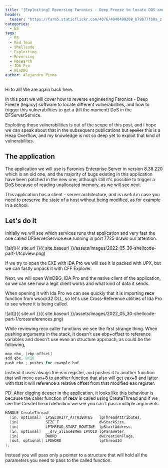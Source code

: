 ```yaml
---
title: "[Exploiting] Reversing Faronics - Deep Freeze to locate DOS and Heap Overflows"
header:
  teaser: "https://farm5.staticflickr.com/4076/4940499208_b79b77fb0a_z.jpg"
categories: 
  - ES
tags:
  - ES
  - Red Team
  - Shellcode
  - Exploiting
  - Reversing
  - Research
  - IDA Pro
  - WinDBG
author: Alejandro Pinna
---
```


Hi to all! We are again back here.

In this post we will cover how to reverse engineering Faronics - Deep Freeze (legacy) software to locate different vulnerabilities, and how to trigger this vulnerabilities to get a (till the moment) DoS in the DFServerService.

Exploiting those vulnerabilities is out of the scope of this post, and i hope we can speak about that in the subsequent publications but ~~spoiler~~ this is a Heap Overflow, and my knowledge is not so deep yet to exploit that kind of vulnerabilites.

## The application

The application we will use is Faronics Enterprise Server in version 8.38.220 which is an old one, and the majority of bugs existing in this application have been patched in the new one, although still it's possible to trigger a DoS because of reading unallocated memory, as we will see next.

This application has a client - server architecture, and is useful in case you need to preserve the state of a host without being modified, as for example in a school.

## Let's do it

Initially we will see which services runs that application and very fast the one called DFServerService.exe running in port 7725 draws our attention.

![alt]({{ site.url }}{{ site.baseurl }}/assets/images/2022_05_30-shellcode-part-1/tcpview.png)


If we try to open the EXE with IDA Pro we will see it is packed with UPX, but we can fastly unpack it with CFF Explorer.

Next, we will open WinDBG, IDA Pro and the native client of the application, so we can see how a legit client works and what kind of data it sends.

When opening it with Ida Pro we can see quickly that it is importing **recv** function from wsock32 DLL, so let's use Cross-Reference utilities of Ida Pro to see where it is being called.

![alt]({{ site.url }}{{ site.baseurl }}/assets/images/2022_05_30-shellcode-part-1/crossreferences.png)

While reviewing recv caller functions we see the first strange thing. When pushing arguments in the stack, it doesn't use ebp+offset to reference variables and doesn't use even an structure approach, as could be the following,

```c
mov ebx, [ebp-offset]
add ebx, 0x10
push ebx ; pushes for example buf
```

Instead it uses always the eax register, and pushes it to another function that will move eax+8 to another function that also will get eax+8 and latter with that it will reference a relative offset from that modified eax register.

PD: After digging deeper in the application, it looks like this behaviour is because the caller function of **recv** is called using CreateThread and if we see the CreateThread definition we see you can´t pass multiple arguments.

```c
HANDLE CreateThread(
  [in, optional]  LPSECURITY_ATTRIBUTES   lpThreadAttributes,
  [in]            SIZE_T                  dwStackSize,
  [in]            LPTHREAD_START_ROUTINE  lpStartAddress,
  [in, optional]  __drv_aliasesMem LPVOID lpParameter,
  [in]            DWORD                   dwCreationFlags,
  [out, optional] LPDWORD                 lpThreadId
);
```

Instead you will pass only a pointer to a structure that will hold all the parameters you need to pass to the called function.


